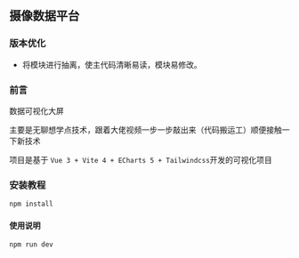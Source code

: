 ## 摄像数据平台

### 版本优化

- 将模块进行抽离，使主代码清晰易读，模块易修改。

### 前言

数据可视化大屏

主要是无聊想学点技术，跟着大佬视频一步一步敲出来（代码搬运工）顺便接触一下新技术

项目是基于 `Vue 3 + Vite 4 + ECharts 5 + Tailwindcss`开发的可视化项目

### 安装教程

```js
npm install
```

#### 使用说明

```js
npm run dev
```
